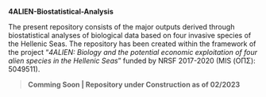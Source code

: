 **4ALIEN-Biostatistical-Analysis**

The present repository consists of the major outputs derived through biostatistical analyses of biological data based on four invasive species of the Hellenic Seas. The repository has been created within the framework of the project “_4ALIEN: Biology and the potential economic exploitation of four alien species in the Hellenic Seas_” funded by NRSF 2017-2020 (MIS (ΟΠΣ): 5049511).

> **Comming Soon | Repository under Construction as of 02/2023**
